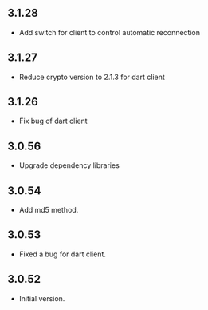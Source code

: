 ## 3.1.28

- Add switch for client to control automatic reconnection

## 3.1.27

- Reduce crypto version to 2.1.3 for dart client
## 3.1.26

- Fix bug of dart client

## 3.0.56

- Upgrade dependency libraries

## 3.0.54

- Add md5 method.

## 3.0.53

- Fixed a bug for dart client.

## 3.0.52

- Initial version.
